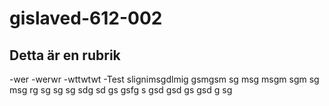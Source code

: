 # gislaved-612-002
## Detta är en rubrik
-wer
-werwr
-wttwtwt
-Test
slignimsgdlmig
gsmgsm
sg
msg
msgm
sgm
sg
msg
rg
sg
sg
sg
sdg
sd
gs
gsfg
s
gsd
gsd
gs
gsd
g
sg
